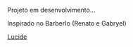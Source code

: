 Projeto em desenvolvimento...

Inspirado no BarberIo (Renato e Gabryel)

[Lucide](https://lucide.dev/icons/)
